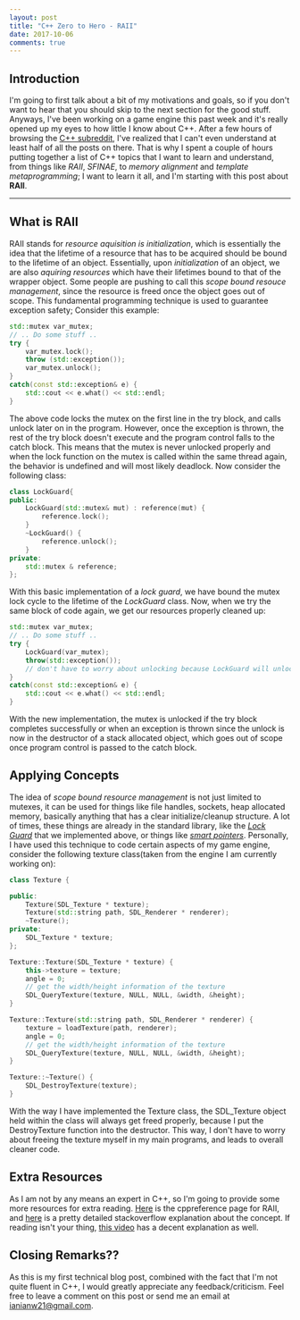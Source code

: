 ```yaml
---
layout: post
title: "C++ Zero to Hero - RAII"
date: 2017-10-06
comments: true
---
```


## Introduction

I'm going to first talk about a bit of my motivations and goals, so if you don't want to hear that you should skip to the next section for the good stuff. Anyways, I've been working on a game engine this past week and it's really opened up my eyes to how little I know about C++. After a few hours of browsing the [C++ subreddit](reddit.com/r/cpp), I've realized that I can't even understand at least half of all the posts on there. That is why I spent a couple of hours putting together a list of C++ topics that I want to learn and understand, from things like *RAII*, *SFINAE*, to *memory alignment* and *template metaprogramming*; I want to learn it all, and I'm starting with this post about **RAII**. 

***

## What is RAII

RAII stands for *resource aquisition is initialization*, which is essentially the idea that the lifetime of a resource that has to be acquired should be bound to the lifetime of an object. Essentially, upon *initialization* of an object, we are also *aquiring resources* which have their lifetimes bound to that of the wrapper object. Some people are pushing to call this *scope bound resouce management*, since the resource is freed once the object goes out of scope. This fundamental programming technique is used to guarantee exception safety; Consider this example:

```c++
std::mutex var_mutex;
// .. Do some stuff ..
try {
    var_mutex.lock();
    throw (std::exception());
    var_mutex.unlock();
}
catch(const std::exception& e) {
    std::cout << e.what() << std::endl;
}
```

The above code locks the mutex on the first line in the try block, and calls unlock later on in the program. However, once the exception is thrown, the rest of the try block doesn't execute and the program control falls to the catch block. This means that the mutex is never unlocked properly and when the lock function on the mutex is called within the same thread again, the behavior is undefined and will most likely deadlock. Now consider the following class:

```c++
class LockGuard{
public:
    LockGuard(std::mutex& mut) : reference(mut) {
        reference.lock();
    }
    ~LockGuard() {
        reference.unlock();
    }
private:
    std::mutex & reference;
};
```

With this basic implementation of a *lock guard*, we have bound the mutex lock cycle to the lifetime of the *LockGuard* class. Now, when we try the same block of code again, we get our resources properly cleaned up:

```c++
std::mutex var_mutex;
// .. Do some stuff ..
try {
    LockGuard(var_mutex);
    throw(std::exception());
    // don't have to worry about unlocking because LockGuard will unlock mutex when it goes out of scope
}
catch(const std::exception& e) {
    std::cout << e.what() << std::endl;
}
```

With the new implementation, the mutex is unlocked if the try block completes successfully or when an exception is thrown since the unlock is now in the destructor of a stack allocated object, which goes out of scope once program control is passed to the catch block. 

## Applying Concepts

The idea of *scope bound resource management* is not just limited to mutexes, it can be used for things like file handles, sockets, heap allocated memory, basically anything that has a clear initialize/cleanup structure. A lot of times, these things are already in the standard library, like the [*Lock Guard*](http://en.cppreference.com/w/cpp/thread/lock_guard) that we implemented above, or things like [*smart pointers*](http://en.cppreference.com/w/cpp/memory/unique_ptr). Personally, I have used this technique to code certain aspects of my game engine, consider the following texture class(taken from the engine I am currently working on):

```c++
class Texture {

public:
	Texture(SDL_Texture * texture);
	Texture(std::string path, SDL_Renderer * renderer);
	~Texture();
private:
	SDL_Texture * texture;
};

Texture::Texture(SDL_Texture * texture) {
	this->texture = texture;
	angle = 0;
	// get the width/height information of the texture
	SDL_QueryTexture(texture, NULL, NULL, &width, &height);
}

Texture::Texture(std::string path, SDL_Renderer * renderer) {
	texture = loadTexture(path, renderer);
	angle = 0;
	// get the width/height information of the texture
	SDL_QueryTexture(texture, NULL, NULL, &width, &height);
}

Texture::~Texture() {
	SDL_DestroyTexture(texture);
}
```
With the way I have implemented the Texture class, the SDL_Texture object held within the class will always get freed properly, because I put the DestroyTexture function into the destructor. This way, I don't have to worry about freeing the texture myself in my main programs, and leads to overall cleaner code. 

## Extra Resources

As I am not by any means an expert in C++, so I'm going to provide some more resources for extra reading. [Here](http://en.cppreference.com/w/cpp/language/raii) is the cppreference page for RAII, and [here](https://stackoverflow.com/questions/395123/raii-and-smart-pointers-in-c) is a pretty detailed stackoverflow explanation about the concept. If reading isn't your thing, [this video](https://www.youtube.com/watch?v=1ZisTEf2D7g&t=2210s) has a decent explanation as well. 

## Closing Remarks??

As this is my first technical blog post, combined with the fact that I'm not quite fluent in C++, I would greatly appreciate any feedback/criticism. Feel free to leave a comment on this post or send me an email at [ianianw21@gmail.com](mailto:ianianw21@gmail.com). 